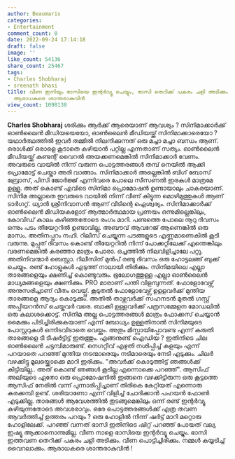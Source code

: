 ```yaml
---
author: Beaumaris
categories:
- Entertainment
comment_count: 0
date: 2022-09-24 17:14:18
draft: false
image: ''
like_count: 54136
share_count: 25467
tags:
- Charles Shobharaj
- sreenath bhasi
title: വീണ ഇനിയും ഭാസിയെ ഇന്റർവ്യൂ ചെയ്യും, ഭാസി തെറിക്ക് പകരം ചളി അടിക്കും, വീണ പൊട്ടിച്ചിരിക്കും,
  ആരാധകരെ ശാന്തരാകുവിൻ
view_count: 1098138
---
```


**Charles Shobharaj** ശരിക്കും ആർക്ക് ആരെയാണ് ആവശ്യം ? സിനിമാക്കാർക്ക് ഓൺലൈൻ മീഡിയയെയോ, ഓൺലൈൻ മീഡിയയ്ക്ക് സിനിമാക്കാരെയോ ? യഥാർത്ഥത്തിൽ ഇവർ തമ്മിൽ നിലനിക്കുന്നത് ഒരു മച്ചാ മച്ചാ ബന്ധം ആണ്. ഒരാൾക്ക് ഒരാളെ കൂടാതെ കഴിയാൻ പറ്റില്ല എന്നതാണ് സത്യം. ഓൺലൈൻ മീഡിയയ്ക്ക് കണ്ടന്റ് വൈറൽ അയക്കണമെങ്കിൽ സിനിമാക്കാർ വേണം. അവരുടെ വായിൽ നിന്ന് വരുന്ന പൊട്ടത്തരങ്ങൾ തമ്പ് നെയിൽ ആക്കി പ്രൊമോട്ട് ചെയ്താ അരി വാങ്ങാം. സിനിമാക്കാർ അല്ലെങ്കിൽ ബിഗ് ബോസ് ബ്രോസ്, പിസി ജോർജ്ജ് എന്നിവരെ പോലെ സീസണൽ ഇരകൾ മാത്രമേ ഉള്ളൂ. അത് കൊണ്ട് എവിടെ സിനിമാ പ്രൊമോഷൻ ഉണ്ടായാലും ചാകരയാണ്. സിനിമ അല്ലാതെ ഇവരുടെ വായിൽ നിന്ന് വീണ് കിട്ടുന്ന മൊഴിമുത്തുകൾ ആണ് ടാർഗറ്റ്. ധ്യാൻ ശ്രീനിവാസൻ ആണ് വീടിന്റെ ഐശ്വര്യം. സിനിമാക്കാർക്ക് ഓൺലൈൻ മീഡിയകളോട് ആത്മാർത്ഥമായ പ്രണയം ഒന്നുമില്ലെങ്കിലും, കോവിഡ് കാലം കഴിഞ്ഞതോടെ രംഗം മാറി. പണ്ടത്തെ പോലെ നൂറു ദിവസം ഒന്നും പടം തീയേറ്ററിൽ ഉണ്ടാവില്ല. അബൗവ് ആവറേജ് ആണെങ്കിൽ ഒരു മാസം. അതിനപ്പുറം നഹി. റിലീസ് ചെയ്യുന്ന പടങ്ങളുടെ എണ്ണമാണെകിൽ കൂടി വരുന്നു. മുപ്പത് ദിവസം കൊണ്ട് തീയേറ്ററിൽ നിന്ന് പോക്കറ്റിലേക്ക് എന്തെങ്കിലും വരണമെങ്കിൽ കരഞ്ഞാ മാത്രം പോരാ. ഒച്ചത്തിൽ നിലവിളിച്ചാലേ പറ്റൂ. അതിനിവന്മാർ ബെസ്റ്റാ. റിലീസിന് മുൻപ് രണ്ടു ദിവസം ഒരു ഹോട്ടലങ്ങ് ബുക്ക് ചെയ്യും. രണ്ട് ഹോളുകൾ എടുത്ത് നാലായി തിരിക്കും. സിനിമയിലെ എല്ലാ താരങ്ങളെയും ക്ഷണിച്ച് കൊണ്ടുവരും. ഭൂലോഗത്തുള്ള എല്ലാ ഓൺലൈൻ മാധ്യമങ്ങളെയും ക്ഷണിക്കും. PRO മാരാണ് പന്തി വിളമ്പുന്നത്. ഫോളോവേഴ്സ് അനുസരിച്ചാണ് വീതം വെയ്പ്പ്. കൂടുതൽ ഫോളോവേഴ്സ് ഉളളവർക്ക് മുന്തിയ താരങ്ങളെ ആദ്യം കൊടുക്കും. അതിൽ താഴ്ന്നവർക്ക് സഹനടൻ മുതൽ ഗസ്റ്റ് അപ്പിയറൻസ് ചെയ്തവർ വരെ. ബാക്കി ഉള്ളവർക്ക് പത്രസമ്മേളന മോഡലിൽ ഒരു കലാശക്കൊട്ട്. സിനിമ അല്ല പൊട്ടത്തരങ്ങൾ മാത്രം ഫോക്കസ് ചെയ്യാൻ മൈക്കും പിടിച്ചിരിക്കുകയാണ് എന്ന് ബോധ്യം ഉള്ളതിനാൽ സിനിമയുടെ പോസ്റ്ററുകൾ ഒന്നിടവിടാതെ വെയ്ക്കും. അതും മിസ്സായിപ്പോവണ്ട എന്ന് കരുതി താരങ്ങളെ ടീ ടീഷർട്ടിട്ട് ഇരുത്തും. എങ്ങനുണ്ട് ഐഡിയ ? ഇതിനിടെ ചില ഓൺലൈൻ ചട്ടമ്പിമാരുണ്ട്. നെഗറ്റീവ് എഴുതി നശിപ്പിച്ച് കളയും എന്ന് പറയാതെ പറഞ്ഞ് മുന്തിയ നടന്മാരെയും നടിമാരെയും നേടി എടുക്കും. ചിലർ വഴക്കിട്ടു മൂലയ്ക്കൊക്കെ മാറി ഇരിക്കും. "അവർക്ക് കൊടുത്തിട്ട് ഞങ്ങൾക്ക് കിട്ടിയില്ല.. അത് കൊണ്ട് ഞങ്ങൾ കൂടില്ല എന്നൊക്കെ പറഞ്ഞ്". ആസിഫ് അലിയുടെ ഏതോ ഒരു പ്രൊമോഷനിൽ ഇങ്ങനെ വഴക്കിട്ടിരുന്ന ഒരു കൂട്ടത്തെ ആസിഫ് നേരിൽ വന്ന് പുന്നാരിപ്പിച്ചാണ് തിരികെ കേറ്റിയത് എന്നൊരു കരക്കമ്പി ഉണ്ട്. ശരിയാണോ എന്ന് വിളിച്ച് ചോദിക്കാൻ പഹയൻ ഫോൺ എടുക്കില്ല. താരങ്ങൾ ആവേശത്തിൽ തുടങ്ങുമെങ്കിലും ഒന്ന് രണ്ട് ഇന്റർവ്യൂ കഴിയുന്നതോടെ അവശരാവും. ഒരേ പൊട്ടത്തരങ്ങൾക്ക് എത്ര തവണ ആവർത്തിച്ച് ഉത്തരം പറയും ? ഒരു ഹോളിൽ നിന്ന് ഷർട്ട് മാറി മറ്റൊരു ഹോളിലേക്ക്. പറഞ്ഞ് വന്നത് ഭാസി ഇതിനിടെ ഷിറ്റ് പറഞ്ഞ് പോയത് വല്യ ഇഷ്യൂ ആക്കാനൊന്നുമില്ല. വീണ നാളെ ഭാസിയെ ഇന്റർവ്യൂ ചെയ്യും. ഭാസി ഇത്തവണ തെറിക്ക് പകരം ചളി അടിക്കും. വീണ പൊട്ടിച്ചിരിക്കും. നമ്മൾ കയ്യടിച്ച് വൈറലാക്കും. ആരാധകരെ ശാന്തരാകുവിൻ !